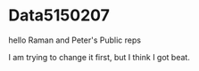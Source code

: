 # Data5150207
hello
Raman and Peter's Public reps

I am trying to change it first, but I think I got beat.
